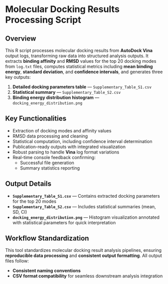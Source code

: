 # Molecular Docking Results Processing Script

## Overview
This R script processes molecular docking results from **AutoDock Vina** output logs, transforming raw data into structured analysis outputs. It extracts **binding affinity** and **RMSD** values for the top 20 docking modes from `log.txt` files, computes statistical metrics including **mean binding energy**, **standard deviation**, and **confidence intervals**, and generates three key outputs:

1. **Detailed docking parameters table** — `Supplementary_Table_S1.csv`  
2. **Statistical summary** — `Supplementary_Table_S2.csv`  
3. **Binding energy distribution histogram** — `docking_energy_distribution.png`

## Key Functionalities
- Extraction of docking modes and affinity values  
- RMSD data processing and cleaning  
- Statistical computation, including confidence interval determination  
- Publication-ready outputs with integrated visualization  
- Robust parsing to handle **Vina** log format variations  
- Real-time console feedback confirming:
  - Successful file generation
  - Summary statistics reporting

## Output Details
- **`Supplementary_Table_S1.csv`** — Contains extracted docking parameters for the top 20 modes  
- **`Supplementary_Table_S2.csv`** — Includes statistical summaries (mean, SD, CI)  
- **`docking_energy_distribution.png`** — Histogram visualization annotated with statistical parameters for quick interpretation

## Workflow Standardization
This tool standardizes molecular docking result analysis pipelines, ensuring **reproducible data processing** and **consistent output formatting**. All output files follow:
- **Consistent naming conventions**
- **CSV format compatibility** for seamless downstream analysis integration
